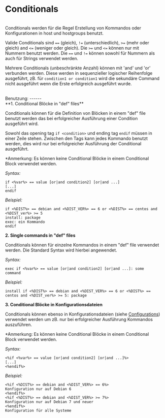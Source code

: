 Conditionals
============
<br/>
Conditionals werden für die Regel Erstellung von Kommandos oder Konfigurationen in host und hostgroups benutzt.


Valide Conditionals sind `==` (gleich), `!=` (unterschiedlich), `>=` (mehr oder gleich) and `<=` (weniger oder gleich).
Die `>=` und `<=` können nur mit Nummern benutzt werden. Die `==` und `!=` können sowohl für Nummern als auch für Strings
verwendet werden.

Mehrere Conditionals (unbeschränkte Anzahl) können mit 'and' und 'or' verbunden werden.
Diese werden in sequenzieller logischer Reihenfolge ausgeführt, zB. für `condition1 or condition1` wird die
sekundäre Command nicht ausgeführt wenn die Erste erfolgreich ausgeführt wurde.


<br/>
Benutzung:
------
<br/>
**1. Conditional Blöcke in "def" files**

Conditionals können für die Definition von Blöcken in einem "def" file benutzt werden das bei erfolgreicher
Ausführung einer Condition ausgeführt wird.

Sowohl das opening tag `if <condition>` und ending tag `endif` müssen in einer Zeile stehen.
Zwischen den Tags kann jedes Kommando benutzt werden, dies wird nur bei erfolgreicher Ausführung der Conditional ausgeführt.

*Anmerkung: Es können keine Conditional Blöcke in einem Conditional Block verwendet werden.


*Syntax:*

    if <%var%> == value [or|and condition2] [or|and ...]
    [...]
    endif

*Beispiel:*

    if <%DIST%> == debian and <%DIST_VER%> == 6 or <%DIST%> == centos and <%DIST_ver%> >= 5
    install: package
    exec: ein Kommando
    endif

**2. Single commands in "def" files**

Conditionals können für einzelne Kommandos in einem "def" file verwendet werden. Die Standard Syntax wird hierbei angewendet.


*Syntax:*

    exec if <%var%> == value [or|and condition2] [or|and ...]: some command

*Beispiel:*

    install if <%DIST%> == debian and <%DIST_VER%> == 6 or <%DIST%> == centos and <%DIST_ver%> >= 5: package

**3. Conditional Blöcke in Konfigurationsdateien**

Conditionals können ebenso in Konfigurationsdateien (siehe [Configurations](configurations.md)) verwendet werden um zB.
nur bei erfolgreicher Ausführung Kommandos auszuführen.


*Anmerkung: Es können keine Conditional Blöcke in einem Conditional Block verwendet werden.

*Syntax:*

    <%if <%var%> == value [or|and condition2] [or|and ...]%>
    [...]
    <%endif%>

*Beispiel:*

    <%if <%DIST%> == debian and <%DIST_VER%> == 6%>
    Konfiguration nur auf Debian 6
    <%endif%>
    <%if <%DIST%> == debian and <%DIST_VER%> >= 7%>
    Konfiguration nur auf Debian 7 und neuer
    <%endif%>
    Konfiguration für alle Systeme
